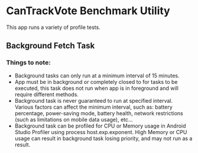 # CanTrackVote Benchmark Utility

This app runs a variety of profile tests.

## Background Fetch Task
### Things to note:

- Background tasks can only run at a minimum interval of 15 minutes.
- App must be in background or completely closed to for tasks to be executed, this task does not run when app is in foreground and will require different methods.
- Background task is never guaranteed to run at specified interval. Various factors can affect the minimum interval, such as: battery percentage, power-saving mode, battery health, network restrictions (such as limitations on mobile data usage), etc...
- Background task can be profiled for CPU or Memory usage in Android Studio Profiler using process host.exp.exponent. High Memory or CPU usage can result in background task losing priority, and may not run as a result.